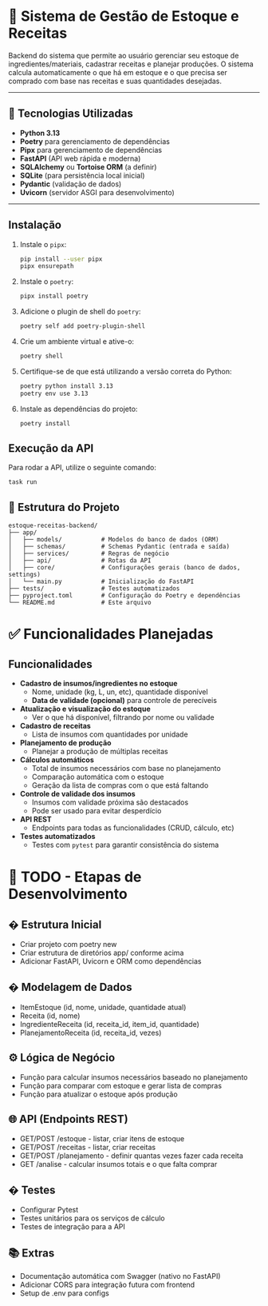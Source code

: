 # 🍲 Sistema de Gestão de Estoque e Receitas

Backend do sistema que permite ao usuário gerenciar seu estoque de ingredientes/materiais, cadastrar receitas e planejar produções. O sistema calcula automaticamente o que há em estoque e o que precisa ser comprado com base nas receitas e suas quantidades desejadas.

---

## 🚀 Tecnologias Utilizadas

- **Python 3.13**
- **Poetry** para gerenciamento de dependências
- **Pipx** para gerenciamento de dependências
- **FastAPI** (API web rápida e moderna)
- **SQLAlchemy** ou **Tortoise ORM** (a definir)
- **SQLite** (para persistência local inicial)
- **Pydantic** (validação de dados)
- **Uvicorn** (servidor ASGI para desenvolvimento)

---

## Instalação

1. Instale o `pipx`:
   ```sh
   pip install --user pipx
   pipx ensurepath
   ```

2. Instale o `poetry`:
   ```sh
   pipx install poetry
   ```

3. Adicione o plugin de shell do `poetry`:
   ```sh
   poetry self add poetry-plugin-shell
   ```

4. Crie um ambiente virtual e ative-o:
   ```sh
   poetry shell
   ```

5. Certifique-se de que está utilizando a versão correta do Python:
   ```sh
   poetry python install 3.13
   poetry env use 3.13
   ```

6. Instale as dependências do projeto:
   ```sh
   poetry install
   ```

## Execução da API

Para rodar a API, utilize o seguinte comando:

```sh
task run
```

## 🧠 Estrutura do Projeto

```plaintext
estoque-receitas-backend/
├── app/
│   ├── models/           # Modelos do banco de dados (ORM)
│   ├── schemas/          # Schemas Pydantic (entrada e saída)
│   ├── services/         # Regras de negócio
│   ├── api/              # Rotas da API
│   ├── core/             # Configurações gerais (banco de dados, settings)
│   └── main.py           # Inicialização do FastAPI
├── tests/                # Testes automatizados
├── pyproject.toml        # Configuração do Poetry e dependências
└── README.md             # Este arquivo
```

# ✅ Funcionalidades Planejadas

## Funcionalidades

- **Cadastro de insumos/ingredientes no estoque**
  - Nome, unidade (kg, L, un, etc), quantidade disponível
  - **Data de validade (opcional)** para controle de perecíveis
- **Atualização e visualização do estoque**
  - Ver o que há disponível, filtrando por nome ou validade
- **Cadastro de receitas**
  - Lista de insumos com quantidades por unidade
- **Planejamento de produção**
  - Planejar a produção de múltiplas receitas
- **Cálculos automáticos**
  - Total de insumos necessários com base no planejamento
  - Comparação automática com o estoque
  - Geração da lista de compras com o que está faltando
- **Controle de validade dos insumos**
  - Insumos com validade próxima são destacados
  - Pode ser usado para evitar desperdício
- **API REST**
  - Endpoints para todas as funcionalidades (CRUD, cálculo, etc)
- **Testes automatizados**
  - Testes com `pytest` para garantir consistência do sistema

# 📝 TODO - Etapas de Desenvolvimento

## �️ Estrutura Inicial

- Criar projeto com poetry new
- Criar estrutura de diretórios app/ conforme acima
- Adicionar FastAPI, Uvicorn e ORM como dependências

## � Modelagem de Dados

- ItemEstoque (id, nome, unidade, quantidade atual)
- Receita (id, nome)
- IngredienteReceita (id, receita_id, item_id, quantidade)
- PlanejamentoReceita (id, receita_id, vezes)

## ⚙️ Lógica de Negócio

- Função para calcular insumos necessários baseado no planejamento
- Função para comparar com estoque e gerar lista de compras
- Função para atualizar o estoque após produção

## 🌐 API (Endpoints REST)

- GET/POST /estoque - listar, criar itens de estoque
- GET/POST /receitas - listar, criar receitas
- GET/POST /planejamento - definir quantas vezes fazer cada receita
- GET /analise - calcular insumos totais e o que falta comprar

## � Testes

- Configurar Pytest
- Testes unitários para os serviços de cálculo
- Testes de integração para a API

## 📚 Extras

- Documentação automática com Swagger (nativo no FastAPI)
- Adicionar CORS para integração futura com frontend
- Setup de .env para configs

